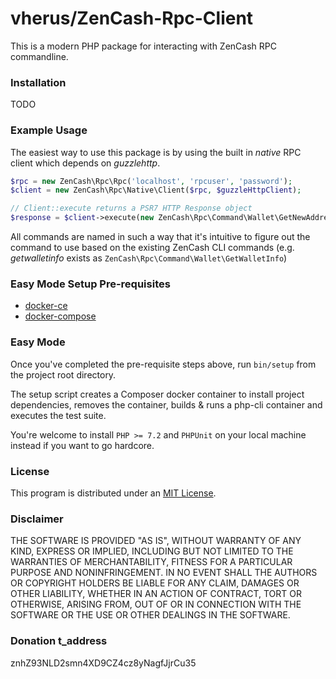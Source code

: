 # vherus/ZenCash-Rpc-Client

This is a modern PHP package for interacting with ZenCash RPC commandline.

### Installation

TODO

### Example Usage

The easiest way to use this package is by using the built in *native* RPC client which depends on *guzzlehttp*.

```php
$rpc = new ZenCash\Rpc\Rpc('localhost', 'rpcuser', 'password');
$client = new ZenCash\Rpc\Native\Client($rpc, $guzzleHttpClient);

// Client::execute returns a PSR7 HTTP Response object
$response = $client->execute(new ZenCash\Rpc\Command\Wallet\GetNewAddress);
```

All commands are named in such a way that it's intuitive to figure out the command to use based on the existing ZenCash CLI commands (e.g. *getwalletinfo* exists as `ZenCash\Rpc\Command\Wallet\GetWalletInfo`)

### Easy Mode Setup Pre-requisites

- [docker-ce](https://www.docker.com/community-edition)
- [docker-compose](https://docs.docker.com/compose)

### Easy Mode

Once you've completed the pre-requisite steps above, run `bin/setup` from the project root directory.

The setup script creates a Composer docker container to install project dependencies, removes the container, builds & runs a php-cli container and executes the test suite.

You're welcome to install `PHP >= 7.2` and `PHPUnit` on your local machine instead if you want to go hardcore.

### License

This program is distributed under an [MIT License](https://github.com/vherus/ZenCash-Rpc-Client/raw/master/LICENSE).

### Disclaimer

THE SOFTWARE IS PROVIDED "AS IS", WITHOUT WARRANTY OF ANY KIND, EXPRESS OR
IMPLIED, INCLUDING BUT NOT LIMITED TO THE WARRANTIES OF MERCHANTABILITY,
FITNESS FOR A PARTICULAR PURPOSE AND NONINFRINGEMENT. IN NO EVENT SHALL THE
AUTHORS OR COPYRIGHT HOLDERS BE LIABLE FOR ANY CLAIM, DAMAGES OR OTHER
LIABILITY, WHETHER IN AN ACTION OF CONTRACT, TORT OR OTHERWISE, ARISING FROM,
OUT OF OR IN CONNECTION WITH THE SOFTWARE OR THE USE OR OTHER DEALINGS IN THE
SOFTWARE.

### Donation t_address

znhZ93NLD2smn4XD9CZ4cz8yNagfJjrCu35
